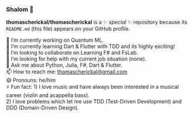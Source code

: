 ### Shalom 👋


**thomascherickal/thomascherickal** is a ✨ _special_ ✨ repository because its `README.md` (this file) appears on your GitHub profile.

🔭 I’m currently working on Quantum ML. <br>
🌱 I’m currently learning Dart & Flutter with TDD and its highly exciting! <br>
👯 I’m looking to collaborate on Learning F# and FsLab. <br>
🤔 I’m looking for help with my current job situation (none). <br>
💬 Ask me about Python, Julia, F#, Dart & Flutter. <br>
📫 How to reach me: thomascherickal@gmail.com <br>
😄 Pronouns: he/him <br>
⚡  Fun fact: 1) I love music and have always been interested in a musical career (violin and acappella bass). <br> 2) I love problems which let me use TDD (Test-Driven Development) and DDD (Domain-Driven Design).<br> 


